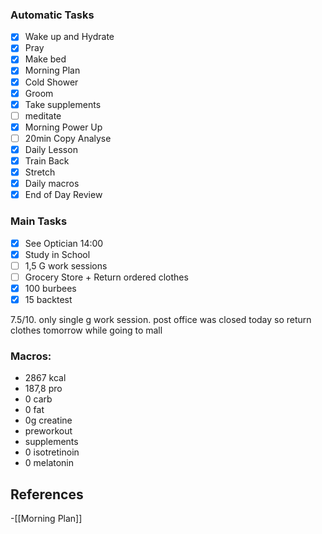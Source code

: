 ### Automatic Tasks
- [x] Wake up and Hydrate
- [x] Pray
- [x] Make bed
- [x] Morning Plan
- [x] Cold Shower
- [x] Groom
- [x] Take supplements
- [ ] meditate
- [x] Morning Power Up
- [ ] 20min Copy Analyse
- [x] Daily Lesson
- [x] Train Back
- [x] Stretch
- [x] Daily macros
- [x] End of Day Review
### Main Tasks

- [x] See Optician 14:00
- [x] Study in School 
- [ ] 1,5 G work sessions 
- [ ] Grocery Store + Return ordered clothes
- [x] 100 burbees
- [x] 15 backtest

7.5/10. only single g work session. post office was closed today so return clothes tomorrow while going to mall
### Macros: 
+ 2867 kcal 
+ 187,8 pro
+ 0 carb
+ 0 fat 
+ 0g creatine
+ preworkout
+ supplements
+ 0 isotretinoin
+ 0 melatonin
## References
<!-- Links to pages not referenced in the content -->
-[[Morning Plan]]
